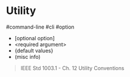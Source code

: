 # Utility
#command-line #cli #option
- \[optional option]
- \<required argument>
- {default values}
- \(misc info)
> IEEE Std 1003.1 - Ch. 12 Utility Conventions
